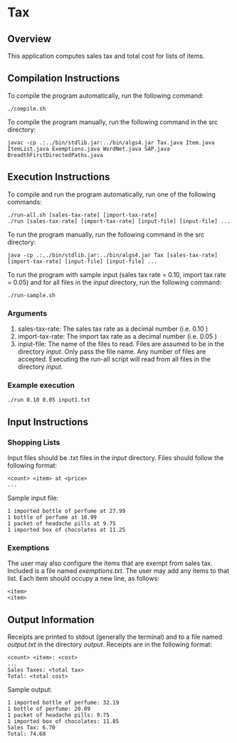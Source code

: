# Tax

## Overview

This application computes sales tax and total cost for lists of items.

## Compilation Instructions

To compile the program automatically, run the following command:

```
./compile.sh
```

To compile the program manually, run the following command in the src directory:

```
javac -cp .:../bin/stdlib.jar:../bin/algs4.jar Tax.java Item.java ItemList.java Exemptions.java WordNet.java SAP.java BreadthFirstDirectedPaths.java
```

## Execution Instructions

To compile and run the program automatically, run one of the following commands:

```
./run-all.sh [sales-tax-rate] [import-tax-rate]
./run [sales-tax-rate] [import-tax-rate] [input-file] [input-file] ...
```

To run the program manually, run the following command in the src directory:
```
java -cp .:../bin/stdlib.jar:../bin/algs4.jar Tax [sales-tax-rate] [import-tax-rate] [input-file] [input-file] ...
```

To run the program with sample input (sales tax rate = 0.10, import tax rate = 0.05) and for all files in the *input* directory, run the following command:

```
./run-sample.sh
```

### Arguments

1. sales-tax-rate: The sales tax rate as a decimal number (i.e. 0.10 )
2. import-tax-rate: The import tax rate as a decimal number (i.e. 0.05 )
3. input-file: The name of the files to read. Files are assumed to be in the directory *input*. Only pass the file name. Any number of files are accepted. Executing the run-all script will read from all files in the directory *input*.

### Example execution

```
./run 0.10 0.05 input1.txt
```

## Input Instructions

### Shopping Lists

Input files should be .txt files in the *input* directory. Files should follow the following format:

```
<count> <item> at <price>
...
```

Sample input file:

```
1 imported bottle of perfume at 27.99
1 bottle of perfume at 18.99
1 packet of headache pills at 9.75
1 imported box of chocolates at 11.25
```

### Exemptions

The user may also configure the items that are exempt from sales tax. Included is a file named *exemptions.txt*. The user may add any items to that list. Each item should occupy a new line, as follows:

```
<item>
<item>
```

## Output Information

Receipts are printed to stdout (generally the terminal) and to a file named *output.txt* in the directory *output*. Receipts are in the following format:

```
<count> <item>: <cost>
...
Sales Taxes: <total tax>
Total: <total cost>
```

Sample output:

```
1 imported bottle of perfume: 32.19
1 bottle of perfume: 20.89
1 packet of headache pills: 9.75
1 imported box of chocolates: 11.85
Sales Tax: 6.70
Total: 74.68
```
